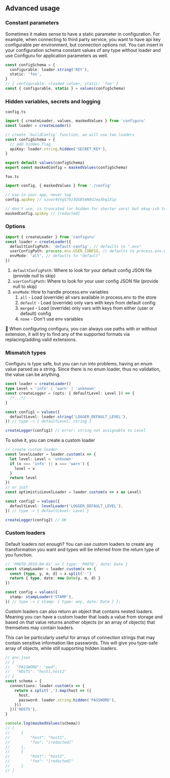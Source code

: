 ## Advanced usage

### Constant parameters

Sometimes it makes sense to have a static parameter in configuration. For example, when connecting to third party service, you want to have api key configurable per environment, but connection options not. You can insert in your configuration schema constant values of any type without loader and use Configuru for application parameters as well.

```typescript
const configSchema = {
  configurable: loader.string('KEY'),
  static: 'foo',
}
// { configurable: <loaded value>, static: 'foo' }
const { configurable, static } = values(configSchema)
```

### Hidden variables, secrets and logging

`config.ts`

```typescript
import { createLoader, values, maskedValues } from 'configuru'
const loader = createLoader()

// create `buildConfig` function, we will use two loaders
const configSchema = {
  // add hidden flag
  apiKey: loader.string.hidden('SECRET_KEY'),
}

export default values(configSchema)
export const maskedConfig = maskedValues(configSchema)
```

`foo.ts`

```typescript
import config, { maskedValues } from './config'

// use in your app, never log
config.apiKey // szvor4VYgS79z3QSBtmN0dJeyXbg1Xip

// don't use, is truncated (or hidden for shorter vars) but okay-ish to log
maskedConfig.apiKey // [redacted]
```

### Options

```typescript
import { createLoader } from 'configuru'
const loader = createLoader({
  defaultConfigPath: 'default-config', // defaults to ".env"
  userConfigPath: process.env.USER_CONFIG, // defaults to process.env.CFG_JSON_PATH
  envMode: 'all', // defaults to "default"
})
```

1. `defaultConfigPath`: Where to look for your default config JSON file (provide null to skip)
2. `userConfigPath`: Where to look for your user config JSON file (provide null to skip)
3. `envMode`: How to handle process.env variables
   1. `all` - Load (override) all vars available in process.env to the store
   2. `default` - Load (override) only vars with keys from default config
   3. `merged` - Load (override) only vars with keys from either (user or default) config
   4. `none` - Don't use env variables

🦉 When configuring configuru, you can always use paths with or without extension, it will try to find any of the supported formats via replacing/adding valid extensions.

### Mismatch types

Configuru is type safe, but you can run into problems, having an enum value parsed as a string.
Since there is no enum loader, thus no validation, the value can be anything.

```typescript
const loader = createLoader()
type Level = 'info' | 'warn' | 'unknown'
const createLogger = (opts: { defaultLevel: Level }) => {
  /*...*/
}

const config1 = values({
  defaultLevel: loader.string('LOGGER_DEFAULT_LEVEL'),
}) // type -> { defaultLevel: string }

createLogger(config1) // error: string not assignable to Level
```

To solve it, you can create a custom loader

```typescript
// create custom loader
const levelLoader = loader.custom(x => {
  let level: Level = 'unknown'
  if (x === 'info' || x === 'warn') {
    level = x
  }
  return level
})
// or just
const optimisticLevelLoader = loader.custom(x => x as Level)

const config2 = values({
  defaultLevel: levelLoader('LOGGER_DEFAULT_LEVEL'),
}) // type -> { defaultLevel: Level }

createLogger(config2) // OK
```

### Custom loaders

Default loaders not enough? You can use custom loaders to create any transformation you want and types will be inferred from the return type of you function.

```typescript
// 'PHOTO-2019-04-01' => { type: 'PHOTO', date: Date }
const stampLoader = loader.custom(x => {
  const [type, y, m, d] = x.split('-')
  return { type, date: new Date(y, m, d) }
})

const config = values({
  stamp: stampLoader('STAMP'),
}) // type -> { stamp: { type: any, date: Date } };
```

Custom loaders can also return an object that contains nested loaders. Meaning you can have a custom loader that
loads a value from storage and based on that value returns another objects (or an array of objects) that themselves may contain loaders.

This can be particularly useful for arrays of connection strings that may contain sensitive information like passwords. This will give you type-safe array of objects, while still supporting hidden loaders.

```typescript
// env.json
// {
//   "PASSWORD": "pwd",
//   "HOSTS": "host1,host2"
// }
const schema = {
  connections: loader.custom(x => {
    return x.split(',').map(host => ({
      host,
      password: loader.string.hidden('PASSWORD'),
    }))
  })('HOSTS'),
}

console.log(maskedValues(schema))
// [
//     {
//         "host": "host1",
//         "foo": "[redacted]"
//     },
//     {
//         "host": "host2",
//         "foo": "[redacted]"
//     }
// ]
```

